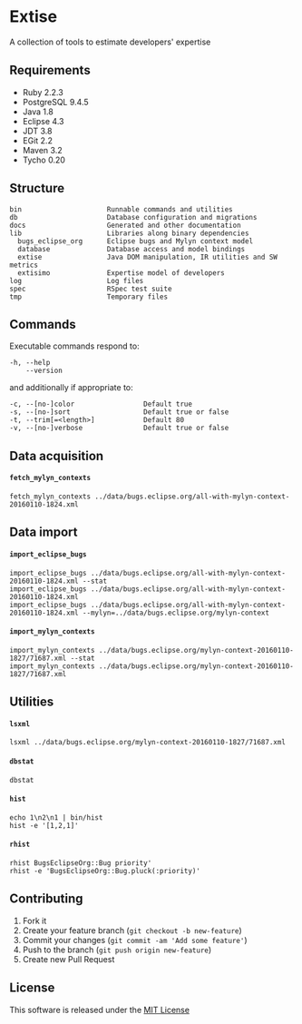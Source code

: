 # Extise

A collection of tools to estimate developers' expertise

## Requirements

- Ruby 2.2.3
- PostgreSQL 9.4.5
- Java 1.8
- Eclipse 4.3
- JDT 3.8
- EGit 2.2
- Maven 3.2
- Tycho 0.20

## Structure

    bin                     Runnable commands and utilities
    db                      Database configuration and migrations
    docs                    Generated and other documentation
    lib                     Libraries along binary dependencies
      bugs_eclipse_org      Eclipse bugs and Mylyn context model
      database              Database access and model bindings
      extise                Java DOM manipulation, IR utilities and SW metrics
      extisimo              Expertise model of developers
    log                     Log files
    spec                    RSpec test suite
    tmp                     Temporary files

## Commands

Executable commands respond to:

    -h, --help
        --version

and additionally if appropriate to:
 
    -c, --[no-]color                 Default true
    -s, --[no-]sort                  Default true or false
    -t, --trim[=<length>]            Default 80
    -v, --[no-]verbose               Default true or false

## Data acquisition

#### `fetch_mylyn_contexts`

    fetch_mylyn_contexts ../data/bugs.eclipse.org/all-with-mylyn-context-20160110-1824.xml

## Data import

#### `import_eclipse_bugs`

    import_eclipse_bugs ../data/bugs.eclipse.org/all-with-mylyn-context-20160110-1824.xml --stat
    import_eclipse_bugs ../data/bugs.eclipse.org/all-with-mylyn-context-20160110-1824.xml
    import_eclipse_bugs ../data/bugs.eclipse.org/all-with-mylyn-context-20160110-1824.xml --mylyn=../data/bugs.eclipse.org/mylyn-context
    
#### `import_mylyn_contexts`

    import_mylyn_contexts ../data/bugs.eclipse.org/mylyn-context-20160110-1827/71687.xml --stat
    import_mylyn_contexts ../data/bugs.eclipse.org/mylyn-context-20160110-1827/71687.xml

## Utilities

#### `lsxml`

    lsxml ../data/bugs.eclipse.org/mylyn-context-20160110-1827/71687.xml

#### `dbstat`

    dbstat

#### `hist`

    echo 1\n2\n1 | bin/hist
    hist -e '[1,2,1]'

#### `rhist`

    rhist BugsEclipseOrg::Bug priority'
    rhist -e 'BugsEclipseOrg::Bug.pluck(:priority)'

## Contributing

1. Fork it
2. Create your feature branch (`git checkout -b new-feature`)
3. Commit your changes (`git commit -am 'Add some feature'`)
4. Push to the branch (`git push origin new-feature`)
5. Create new Pull Request

## License

This software is released under the [MIT License](LICENSE.md)
